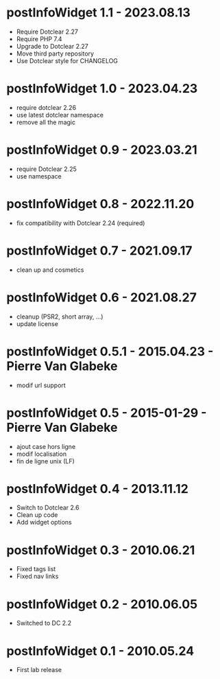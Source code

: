 postInfoWidget 1.1 - 2023.08.13
===========================================================
* Require Dotclear 2.27
* Require PHP 7.4
* Upgrade to Dotclear 2.27
* Move third party repository
* Use Dotclear style for CHANGELOG

postInfoWidget 1.0 - 2023.04.23
===========================================================
* require dotclear 2.26
* use latest dotclear namespace
* remove all the magic

postInfoWidget 0.9 - 2023.03.21
===========================================================
* require Dotclear 2.25
* use namespace

postInfoWidget 0.8 - 2022.11.20
===========================================================
* fix compatibility with Dotclear 2.24 (required)

postInfoWidget 0.7 - 2021.09.17
===========================================================
* clean up and cosmetics

postInfoWidget 0.6 - 2021.08.27
===========================================================
* cleanup (PSR2, short array, ...)
* update license

postInfoWidget 0.5.1 - 2015.04.23 - Pierre Van Glabeke
===========================================================
* modif url support

postInfoWidget 0.5 - 2015-01-29 - Pierre Van Glabeke
===========================================================
* ajout case hors ligne
* modif localisation
* fin de ligne unix (LF)

postInfoWidget 0.4 - 2013.11.12
===========================================================
* Switch to Dotclear 2.6
* Clean up code 
* Add widget options

postInfoWidget 0.3 - 2010.06.21
===========================================================
* Fixed tags list
* Fixed nav links

postInfoWidget 0.2 - 2010.06.05
===========================================================
* Switched to DC 2.2

postInfoWidget 0.1 - 2010.05.24
===========================================================
* First lab release